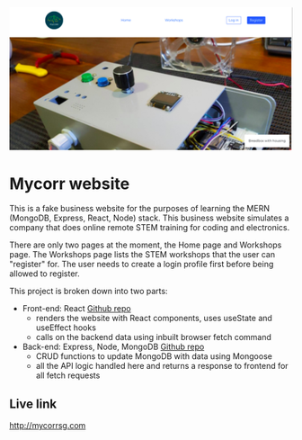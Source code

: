 ![Mycorr website](./src/media/images/mycorr_screenshot.png)

# Mycorr website

This is a fake business website for the purposes of learning the MERN (MongoDB, Express, React, Node) stack. This business website simulates a company that does online remote STEM training for coding and electronics.

There are only two pages at the moment, the Home page and Workshops page. The Workshops page lists the STEM workshops that the user can "register" for. The user needs to create a login profile first before being allowed to register.

This project is broken down into two parts:

- Front-end: React [Github repo](https://github.com/lthben/mycorr-react-app.git)
  - renders the website with React components, uses useState and useEffect hooks
  - calls on the backend data using inbuilt browser fetch command
- Back-end: Express, Node, MongoDB [Github repo](https://github.com/lthben/mycorr-express-app.git)
  - CRUD functions to update MongoDB with data using Mongoose
  - all the API logic handled here and returns a response to frontend for all fetch requests

## Live link

http://mycorrsg.com
